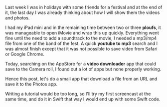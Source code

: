 Last week I was in holidays with some friends for a festival and at the end of it, the last day I was already thinking about how I will show them the videos and photos.

I had my iPad mini and in the remaining time between two or three **ploufs**, it was manageable to open iMovie and wrap this up quickly. Everything went fine until the need to add a soundtrack to the movie, I needed a mp3/mp4 file from one of the band of the fest. A quick **youtube to mp3** search and I was almost finish except that it was not possible to save video from Safari or Google Chrome.

Today, searching on the AppStore for a **video downloader** app that could save to the Camera roll, I found out a lot of apps but none properly working.

Hence this post, let's do a small app that download a file from an URL and save it to the Photos app.

Writing a tutorial would be too long, so I'll try my first screencast at the same time, and do it in Swift that way I would end up with some Swift code.
